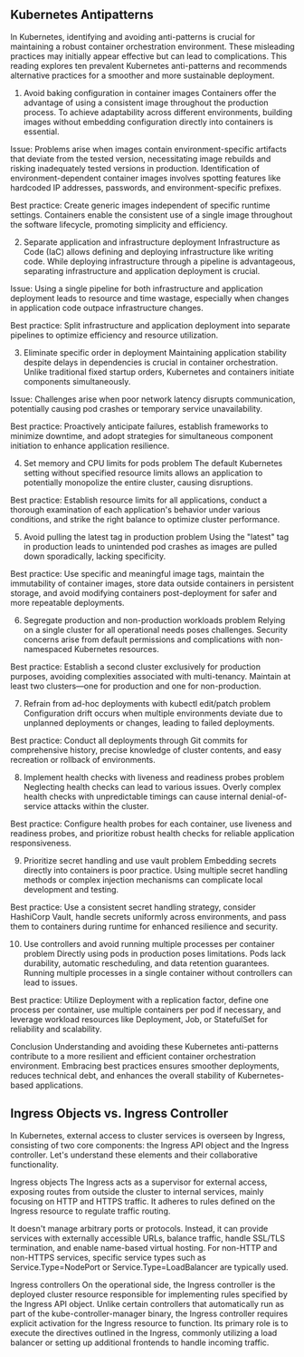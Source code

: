 ## Kubernetes Antipatterns

In Kubernetes, identifying and avoiding anti-patterns is crucial for maintaining a robust container orchestration environment. These misleading practices may initially appear effective but can lead to complications. This reading explores ten prevalent Kubernetes anti-patterns and recommends alternative practices for a smoother and more sustainable deployment.

1. Avoid baking configuration in container images
   Containers offer the advantage of using a consistent image throughout the production process. To achieve adaptability across different environments, building images without embedding configuration directly into containers is essential.

Issue: Problems arise when images contain environment-specific artifacts that deviate from the tested version, necessitating image rebuilds and risking inadequately tested versions in production. Identification of environment-dependent container images involves spotting features like hardcoded IP addresses, passwords, and environment-specific prefixes.

Best practice: Create generic images independent of specific runtime settings. Containers enable the consistent use of a single image throughout the software lifecycle, promoting simplicity and efficiency.

2. Separate application and infrastructure deployment
   Infrastructure as Code (IaC) allows defining and deploying infrastructure like writing code. While deploying infrastructure through a pipeline is advantageous, separating infrastructure and application deployment is crucial.

Issue: Using a single pipeline for both infrastructure and application deployment leads to resource and time wastage, especially when changes in application code outpace infrastructure changes.

Best practice: Split infrastructure and application deployment into separate pipelines to optimize efficiency and resource utilization.

3. Eliminate specific order in deployment
   Maintaining application stability despite delays in dependencies is crucial in container orchestration. Unlike traditional fixed startup orders, Kubernetes and containers initiate components simultaneously.

Issue: Challenges arise when poor network latency disrupts communication, potentially causing pod crashes or temporary service unavailability.

Best practice: Proactively anticipate failures, establish frameworks to minimize downtime, and adopt strategies for simultaneous component initiation to enhance application resilience.

4. Set memory and CPU limits for pods problem
   The default Kubernetes setting without specified resource limits allows an application to potentially monopolize the entire cluster, causing disruptions.

Best practice: Establish resource limits for all applications, conduct a thorough examination of each application's behavior under various conditions, and strike the right balance to optimize cluster performance.

5. Avoid pulling the latest tag in production problem
   Using the "latest" tag in production leads to unintended pod crashes as images are pulled down sporadically, lacking specificity.

Best practice: Use specific and meaningful image tags, maintain the immutability of container images, store data outside containers in persistent storage, and avoid modifying containers post-deployment for safer and more repeatable deployments.

6. Segregate production and non-production workloads problem
   Relying on a single cluster for all operational needs poses challenges. Security concerns arise from default permissions and complications with non-namespaced Kubernetes resources.

Best practice: Establish a second cluster exclusively for production purposes, avoiding complexities associated with multi-tenancy. Maintain at least two clusters—one for production and one for non-production.

7. Refrain from ad-hoc deployments with kubectl edit/patch problem
   Configuration drift occurs when multiple environments deviate due to unplanned deployments or changes, leading to failed deployments.

Best practice: Conduct all deployments through Git commits for comprehensive history, precise knowledge of cluster contents, and easy recreation or rollback of environments.

8. Implement health checks with liveness and readiness probes problem
   Neglecting health checks can lead to various issues. Overly complex health checks with unpredictable timings can cause internal denial-of-service attacks within the cluster.

Best practice: Configure health probes for each container, use liveness and readiness probes, and prioritize robust health checks for reliable application responsiveness.

9. Prioritize secret handling and use vault problem
   Embedding secrets directly into containers is poor practice. Using multiple secret handling methods or complex injection mechanisms can complicate local development and testing.

Best practice: Use a consistent secret handling strategy, consider HashiCorp Vault, handle secrets uniformly across environments, and pass them to containers during runtime for enhanced resilience and security.

10. Use controllers and avoid running multiple processes per container problem
    Directly using pods in production poses limitations. Pods lack durability, automatic rescheduling, and data retention guarantees. Running multiple processes in a single container without controllers can lead to issues.

Best practice: Utilize Deployment with a replication factor, define one process per container, use multiple containers per pod if necessary, and leverage workload resources like Deployment, Job, or StatefulSet for reliability and scalability.

Conclusion
Understanding and avoiding these Kubernetes anti-patterns contribute to a more resilient and efficient container orchestration environment. Embracing best practices ensures smoother deployments, reduces technical debt, and enhances the overall stability of Kubernetes-based applications.

## Ingress Objects vs. Ingress Controller

In Kubernetes, external access to cluster services is overseen by Ingress, consisting of two core components: the Ingress API object and the Ingress controller. Let's understand these elements and their collaborative functionality.

Ingress objects
The Ingress acts as a supervisor for external access, exposing routes from outside the cluster to internal services, mainly focusing on HTTP and HTTPS traffic. It adheres to rules defined on the Ingress resource to regulate traffic routing.

It doesn't manage arbitrary ports or protocols. Instead, it can provide services with externally accessible URLs, balance traffic, handle SSL/TLS termination, and enable name-based virtual hosting. For non-HTTP and non-HTTPS services, specific service types such as Service.Type=NodePort or Service.Type=LoadBalancer are typically used.

Ingress controllers
On the operational side, the Ingress controller is the deployed cluster resource responsible for implementing rules specified by the Ingress API object. Unlike certain controllers that automatically run as part of the kube-controller-manager binary, the Ingress controller requires explicit activation for the Ingress resource to function. Its primary role is to execute the directives outlined in the Ingress, commonly utilizing a load balancer or setting up additional frontends to handle incoming traffic.
